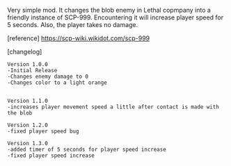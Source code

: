 Very simple mod. It changes the blob enemy in Lethal copmpany into a friendly instance of SCP-999.
Encountering it will increase player speed for 5 seconds.
Also, the player takes no damage.

[reference]
https://scp-wiki.wikidot.com/scp-999

[changelog]

    Version 1.0.0
    -Initial Release
    -Changes enemy damage to 0
    -Changes color to a light orange


    Version 1.1.0
    -increases player movement speed a little after contact is made with the blob

    Version 1.2.0
    -fixed player speed bug

    Version 1.3.0
    -added timer of 5 seconds for player speed increase
    -fixed player speed increase
